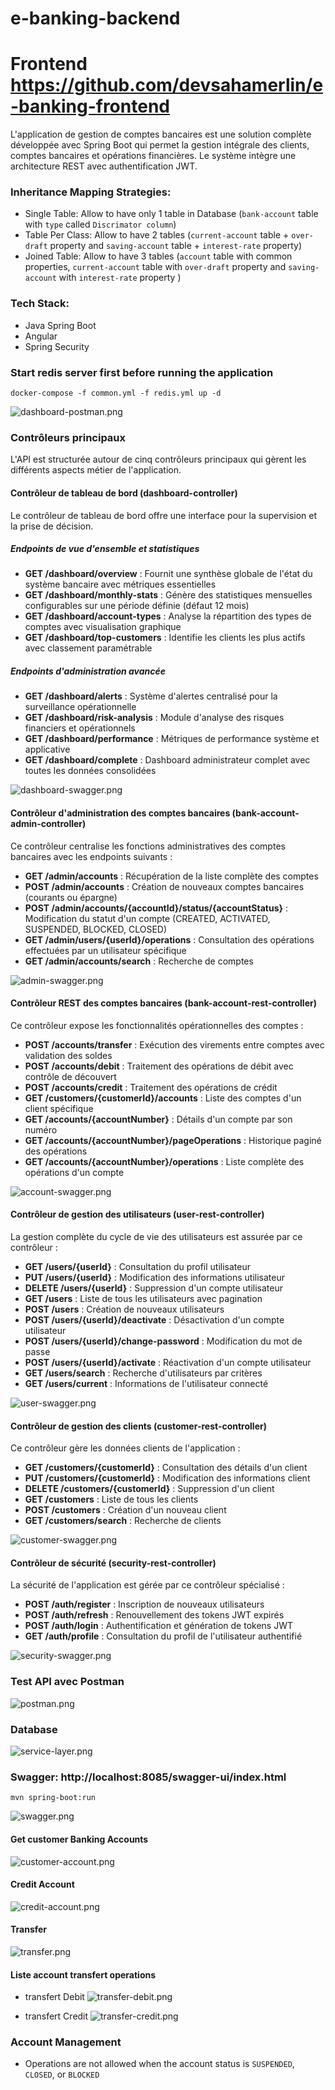 # e-banking-backend

# Frontend https://github.com/devsahamerlin/e-banking-frontend

L'application de gestion de comptes bancaires est une solution complète développée avec Spring Boot qui permet la gestion intégrale des clients, comptes bancaires et opérations financières. Le système intègre une architecture REST avec authentification JWT.


### Inheritance Mapping Strategies:
- Single Table: Allow to have only 1 table in Database (`bank-account` table with `type` called `Discrimator column`)
- Table Per Class: Allow to have 2 tables (`current-account` table + `over-draft` property and `saving-account` table + `interest-rate` property)
- Joined Table: Allow to have 3 tables (`account` table with common properties, `current-account` table with `over-draft` property and `saving-account` with `interest-rate` property )

### Tech Stack:
- Java Spring Boot
- Angular
- Spring Security

### Start redis server first before running the application
```shell
docker-compose -f common.yml -f redis.yml up -d
```

![dashboard-postman.png](images%2Fdashboard-postman.png)

### Contrôleurs principaux

L'API est structurée autour de cinq contrôleurs principaux qui gèrent les différents aspects métier de l'application.

#### Contrôleur de tableau de bord (dashboard-controller)

Le contrôleur de tableau de bord offre une interface pour la supervision et la prise de décision.

##### Endpoints de vue d'ensemble et statistiques

- **GET /dashboard/overview** : Fournit une synthèse globale de l'état du système bancaire avec métriques essentielles
- **GET /dashboard/monthly-stats** : Génère des statistiques mensuelles configurables sur une période définie (défaut 12 mois)
- **GET /dashboard/account-types** : Analyse la répartition des types de comptes avec visualisation graphique
- **GET /dashboard/top-customers** : Identifie les clients les plus actifs avec classement paramétrable

##### Endpoints d'administration avancée

- **GET /dashboard/alerts** : Système d'alertes centralisé pour la surveillance opérationnelle
- **GET /dashboard/risk-analysis** : Module d'analyse des risques financiers et opérationnels
- **GET /dashboard/performance** : Métriques de performance système et applicative
- **GET /dashboard/complete** : Dashboard administrateur complet avec toutes les données consolidées

![dashboard-swagger.png](images%2Fdashboard-swagger.png)

#### Contrôleur d'administration des comptes bancaires (bank-account-admin-controller)

Ce contrôleur centralise les fonctions administratives des comptes bancaires avec les endpoints suivants :

- **GET /admin/accounts** : Récupération de la liste complète des comptes
- **POST /admin/accounts** : Création de nouveaux comptes bancaires (courants ou épargne)
- **POST /admin/accounts/{accountId}/status/{accountStatus}** : Modification du statut d'un compte (CREATED, ACTIVATED, SUSPENDED, BLOCKED, CLOSED)
- **GET /admin/users/{userId}/operations** : Consultation des opérations effectuées par un utilisateur spécifique
- **GET /admin/accounts/search** : Recherche de comptes

![admin-swagger.png](images%2Fadmin-swagger.png)

#### Contrôleur REST des comptes bancaires (bank-account-rest-controller)

Ce contrôleur expose les fonctionnalités opérationnelles des comptes :

- **POST /accounts/transfer** : Exécution des virements entre comptes avec validation des soldes
- **POST /accounts/debit** : Traitement des opérations de débit avec contrôle de découvert
- **POST /accounts/credit** : Traitement des opérations de crédit
- **GET /customers/{customerId}/accounts** : Liste des comptes d'un client spécifique
- **GET /accounts/{accountNumber}** : Détails d'un compte par son numéro
- **GET /accounts/{accountNumber}/pageOperations** : Historique paginé des opérations
- **GET /accounts/{accountNumber}/operations** : Liste complète des opérations d'un compte

![account-swagger.png](images%2Faccount-swagger.png)

#### Contrôleur de gestion des utilisateurs (user-rest-controller)

La gestion complète du cycle de vie des utilisateurs est assurée par ce contrôleur :

- **GET /users/{userId}** : Consultation du profil utilisateur
- **PUT /users/{userId}** : Modification des informations utilisateur
- **DELETE /users/{userId}** : Suppression d'un compte utilisateur
- **GET /users** : Liste de tous les utilisateurs avec pagination
- **POST /users** : Création de nouveaux utilisateurs
- **POST /users/{userId}/deactivate** : Désactivation d'un compte utilisateur
- **POST /users/{userId}/change-password** : Modification du mot de passe
- **POST /users/{userId}/activate** : Réactivation d'un compte utilisateur
- **GET /users/search** : Recherche d'utilisateurs par critères
- **GET /users/current** : Informations de l'utilisateur connecté

![user-swagger.png](images%2Fuser-swagger.png)

#### Contrôleur de gestion des clients (customer-rest-controller)

Ce contrôleur gère les données clients de l'application :

- **GET /customers/{customerId}** : Consultation des détails d'un client
- **PUT /customers/{customerId}** : Modification des informations client
- **DELETE /customers/{customerId}** : Suppression d'un client
- **GET /customers** : Liste de tous les clients
- **POST /customers** : Création d'un nouveau client
- **GET /customers/search** : Recherche de clients

![customer-swagger.png](images%2Fcustomer-swagger.png)

#### Contrôleur de sécurité (security-rest-controller)

La sécurité de l'application est gérée par ce contrôleur spécialisé :

- **POST /auth/register** : Inscription de nouveaux utilisateurs
- **POST /auth/refresh** : Renouvellement des tokens JWT expirés
- **POST /auth/login** : Authentification et génération de tokens JWT
- **GET /auth/profile** : Consultation du profil de l'utilisateur authentifié

![security-swagger.png](images%2Fsecurity-swagger.png)

### Test API avec Postman

![postman.png](images%2Fpostman.png)

### Database
![service-layer.png](images/service-layer.png)

### Swagger: http://localhost:8085/swagger-ui/index.html
```shell
mvn spring-boot:run
```
![swagger.png](images/swagger.png)

#### Get customer Banking Accounts

![customer-account.png](images/customer-account.png)

#### Credit Account
![credit-account.png](images/credit-account.png)

#### Transfer
![transfer.png](images/transfer.png)

#### Liste account transfert operations
- transfert Debit
![transfer-debit.png](images/transfer-debit.png)

- transfert Credit
![transfer-credit.png](images/transfer-credit.png)

### Account Management
- Operations are not allowed when the account status is `SUSPENDED`, `CLOSED`, or `BLOCKED`
